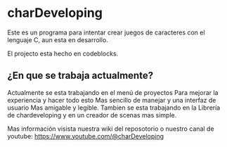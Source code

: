 # charDeveloping
Este es un programa para intentar crear juegos de caracteres con el lenguaje C, aun esta en desarrollo.

El projecto esta hecho en codeblocks.

## ¿En que se trabaja actualmente?
Actualmente se esta trabajando en el menú de proyectos
Para mejorar la experiencia y hacer todo esto 
Mas sencillo de manejar y una interfaz de usuario
Mas amigable y legible. Tambien se esta trabajando en la
Librería de chardeveloping y en un creador de scenas mas 
simple.

Mas información visista nuestra wiki del reposotorio o nuestro
canal de youtube: https://www.youtube.com/@charDeveloping
